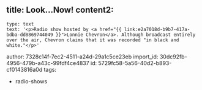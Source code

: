 title: Look...Now!
content2:
  -
    type: text
    text: '<p>Radio show hosted by <a href="{{ link:e2a7018d-b9b7-417a-bdba-dd8869744049 }}">Lonnie Chevron</a>. Although broadcast entirely over the air, Chevron claims that it was recorded "in black and white."</p>'
author: 7328c14f-7ec2-4511-a24d-29a1c5ce23eb
import_id: 30dc92fb-4956-479b-a43c-99fdf4ce4837
id: 5729fc58-5a56-40d2-b893-cf0143816a0d
tags:
  - radio-shows
